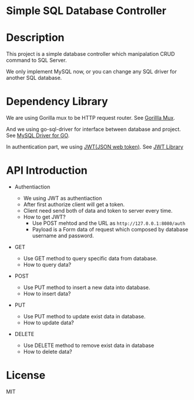 # Simple SQL Database Controller
# Description
This project is a simple database controller which manipalation CRUD command to SQL Server.

We only implement MySQL now, or you can change any SQL driver for another SQL database.

# Dependency Library
We are using Gorilla mux to be HTTP request router.
See [Gorillla Mux](https://github.com/gorilla/mux).

And we using go-sql-driver for interface between database and project.
See [MySQL Driver for GO](https://github.com/go-sql-driver/mysql).

In authentication part, we using [JWT(JSON web token)](https://jwt.io/introduction/).
See [JWT Library](https://github.com/robbert229/jwt)

# API Introduction
- Authentiaction
  - We using JWT as authentiaction
  - After first authorize client will get a token.
  - Client need send both of data and token to server every time.
  - How to get JWT?
    - Use POST mehtod and the URL as ``` http://127.0.0.1:8080/auth ```
    - Payload is a Form data of request which composed by database username and password.
    
- GET
  - Use GET method to query specific data from database.
  - How to query data?
  
- POST
  - Use PUT method to insert a new data into database.
  - How to insert data?


- PUT
  - Use PUT method to update exist data in database.
  - How to update data?

- DELETE
  - Use DELETE method to remove exist data in database
  - How to delete data?
 
# License
MIT
